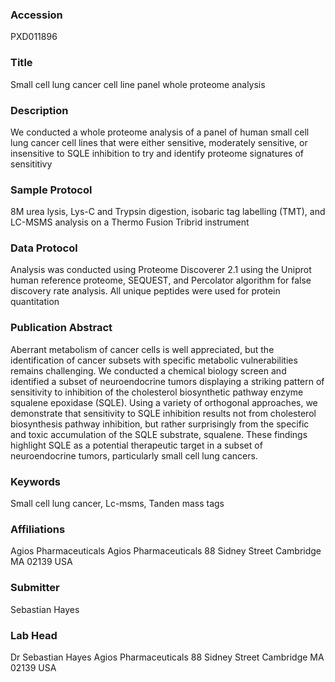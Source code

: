### Accession
PXD011896

### Title
Small cell lung cancer cell line panel whole proteome analysis

### Description
We conducted a whole proteome analysis of a panel of human small cell lung cancer cell lines that were either sensitive, moderately sensitive, or insensitive to SQLE inhibition to try and identify proteome signatures of sensititivy

### Sample Protocol
8M urea lysis, Lys-C and Trypsin digestion, isobaric tag labelling (TMT), and LC-MSMS analysis on a Thermo Fusion Tribrid instrument

### Data Protocol
Analysis was conducted using Proteome Discoverer 2.1 using the Uniprot human reference proteome, SEQUEST, and Percolator algorithm for false discovery rate analysis.  All unique peptides were used for protein quantitation

### Publication Abstract
Aberrant metabolism of cancer cells is well appreciated, but the identification of cancer subsets with specific metabolic vulnerabilities remains challenging. We conducted a chemical biology screen and identified a subset of neuroendocrine tumors displaying a striking pattern of sensitivity to inhibition of the cholesterol biosynthetic pathway enzyme squalene epoxidase (SQLE). Using a variety of orthogonal approaches, we demonstrate that sensitivity to SQLE inhibition results not from cholesterol biosynthesis pathway inhibition, but rather surprisingly from the specific and toxic accumulation of the SQLE substrate, squalene. These findings highlight SQLE as a potential therapeutic target in a subset of neuroendocrine tumors, particularly small cell lung cancers.

### Keywords
Small cell lung cancer, Lc-msms, Tanden mass tags

### Affiliations
Agios Pharmaceuticals
Agios Pharmaceuticals 88 Sidney Street Cambridge MA 02139 USA

### Submitter
Sebastian Hayes

### Lab Head
Dr Sebastian Hayes
Agios Pharmaceuticals 88 Sidney Street Cambridge MA 02139 USA


